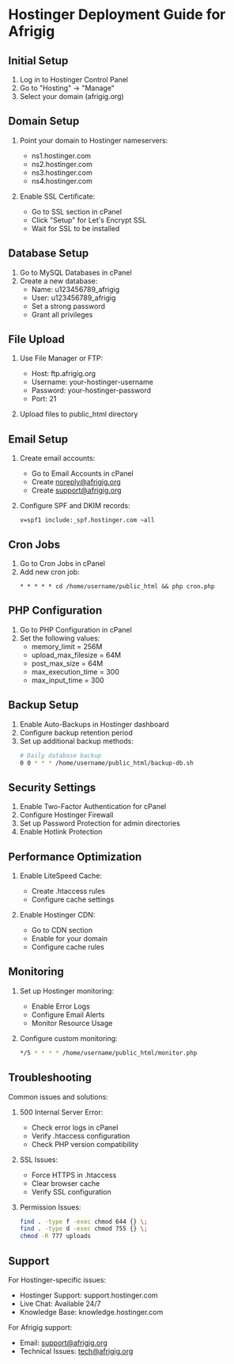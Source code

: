 # Hostinger Deployment Guide for Afrigig

## Initial Setup

1. Log in to Hostinger Control Panel
2. Go to "Hosting" → "Manage"
3. Select your domain (afrigig.org)

## Domain Setup

1. Point your domain to Hostinger nameservers:

   - ns1.hostinger.com
   - ns2.hostinger.com
   - ns3.hostinger.com
   - ns4.hostinger.com

2. Enable SSL Certificate:
   - Go to SSL section in cPanel
   - Click "Setup" for Let's Encrypt SSL
   - Wait for SSL to be installed

## Database Setup

1. Go to MySQL Databases in cPanel
2. Create a new database:
   - Name: u123456789_afrigig
   - User: u123456789_afrigig
   - Set a strong password
   - Grant all privileges

## File Upload

1. Use File Manager or FTP:

   - Host: ftp.afrigig.org
   - Username: your-hostinger-username
   - Password: your-hostinger-password
   - Port: 21

2. Upload files to public_html directory

## Email Setup

1. Create email accounts:

   - Go to Email Accounts in cPanel
   - Create noreply@afrigig.org
   - Create support@afrigig.org

2. Configure SPF and DKIM records:
   ```
   v=spf1 include:_spf.hostinger.com ~all
   ```

## Cron Jobs

1. Go to Cron Jobs in cPanel
2. Add new cron job:
   ```
   * * * * * cd /home/username/public_html && php cron.php
   ```

## PHP Configuration

1. Go to PHP Configuration in cPanel
2. Set the following values:
   - memory_limit = 256M
   - upload_max_filesize = 64M
   - post_max_size = 64M
   - max_execution_time = 300
   - max_input_time = 300

## Backup Setup

1. Enable Auto-Backups in Hostinger dashboard
2. Configure backup retention period
3. Set up additional backup methods:
   ```bash
   # Daily database backup
   0 0 * * * /home/username/public_html/backup-db.sh
   ```

## Security Settings

1. Enable Two-Factor Authentication for cPanel
2. Configure Hostinger Firewall
3. Set up Password Protection for admin directories
4. Enable Hotlink Protection

## Performance Optimization

1. Enable LiteSpeed Cache:

   - Create .htaccess rules
   - Configure cache settings

2. Enable Hostinger CDN:
   - Go to CDN section
   - Enable for your domain
   - Configure cache rules

## Monitoring

1. Set up Hostinger monitoring:

   - Enable Error Logs
   - Configure Email Alerts
   - Monitor Resource Usage

2. Configure custom monitoring:
   ```bash
   */5 * * * * /home/username/public_html/monitor.php
   ```

## Troubleshooting

Common issues and solutions:

1. 500 Internal Server Error:

   - Check error logs in cPanel
   - Verify .htaccess configuration
   - Check PHP version compatibility

2. SSL Issues:

   - Force HTTPS in .htaccess
   - Clear browser cache
   - Verify SSL configuration

3. Permission Issues:
   ```bash
   find . -type f -exec chmod 644 {} \;
   find . -type d -exec chmod 755 {} \;
   chmod -R 777 uploads
   ```

## Support

For Hostinger-specific issues:

- Hostinger Support: support.hostinger.com
- Live Chat: Available 24/7
- Knowledge Base: knowledge.hostinger.com

For Afrigig support:

- Email: support@afrigig.org
- Technical Issues: tech@afrigig.org
